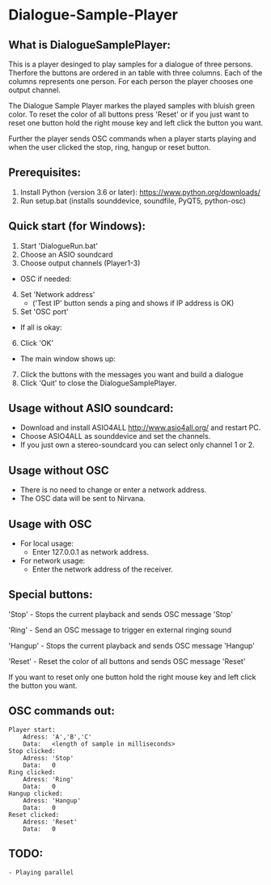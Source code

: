 # Dialogue-Sample-Player

What is DialogueSamplePlayer:
-----------------------------

This is a player desinged to play samples for a dialogue of three persons.
Therfore the buttons are ordered in an table with three columns. Each of the 
columns represents one person. For each person the player chooses one output 
channel.

The Dialogue Sample Player markes the played samples with bluish green color.
To reset the color of all buttons press 'Reset' or if you just want to reset one
button hold the right mouse key and left click the button you want.

Further the player sends OSC commands when a player starts playing and when the 
user clicked the stop, ring, hangup or reset button.

Prerequisites:
------------
1. Install Python (version 3.6 or later): https://www.python.org/downloads/
2. Run setup.bat (installs sounddevice, soundfile, PyQT5, python-osc)

Quick start (for Windows):
------------
1. Start 'DialogueRun.bat'
2. Choose an ASIO soundcard
3. Choose output channels (Player1-3)
* OSC if needed:
4. Set 'Network address' 
	* ('Test IP' button sends a ping and shows if IP address is OK)
5. Set 'OSC port'
* If all is okay:
6. Click 'OK'
* The main window shows up:
7. Click the buttons with the messages you want and build a dialogue
8. Click 'Quit' to close the DialogueSamplePlayer.

Usage without ASIO soundcard:
------------
* Download and install ASIO4ALL http://www.asio4all.org/ and restart PC.
* Choose ASIO4ALL as sounddevice and set the channels.
* If you just own a stereo-soundcard you can select only channel 1 or 2.

Usage without OSC
------------
* There is no need to change or enter a network address.
* The OSC data will be sent to Nirvana.

Usage with OSC
------------
* For local usage:
	* Enter 127.0.0.1 as network address.
* For network usage:
	* Enter the network address of the receiver.

Special buttons:
----------------

'Stop'		- Stops the current playback and sends OSC message 'Stop'

'Ring'		- Send an OSC message to trigger en external ringing sound

'Hangup'	- Stops the current playback and sends OSC message 'Hangup'

'Reset'		- Reset the color of all buttons and sends OSC message 'Reset'

If you want to reset only one button hold the right mouse key and left click 
the button you want.


OSC commands out: 
-----------------

    Player start: 
        Adress: 'A','B','C'
        Data:   <length of sample in milliseconds>
    Stop clicked:
        Adress: 'Stop'
        Data:   0
    Ring clicked:
        Adress: 'Ring'
        Data:   0
    Hangup clicked:
        Adress: 'Hangup'
        Data:   0
    Reset clicked:
        Adress: 'Reset'
        Data:   0


TODO:
----- 
	- Playing parallel




